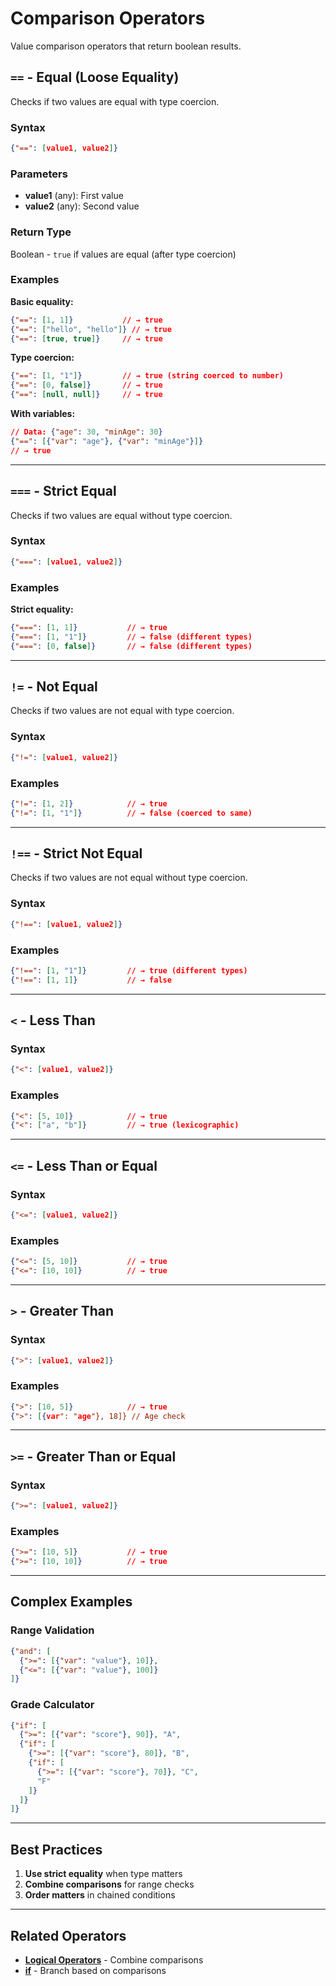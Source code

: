 # Comparison Operators

Value comparison operators that return boolean results.

## `==` - Equal (Loose Equality)

Checks if two values are equal with type coercion.

### Syntax
```json
{"==": [value1, value2]}
```

### Parameters
- **value1** (any): First value
- **value2** (any): Second value

### Return Type
Boolean - `true` if values are equal (after type coercion)

### Examples

**Basic equality:**
```json
{"==": [1, 1]}           // → true
{"==": ["hello", "hello"]} // → true
{"==": [true, true]}     // → true
```

**Type coercion:**
```json
{"==": [1, "1"]}         // → true (string coerced to number)
{"==": [0, false]}       // → true
{"==": [null, null]}     // → true
```

**With variables:**
```json
// Data: {"age": 30, "minAge": 30}
{"==": [{"var": "age"}, {"var": "minAge"}]}
// → true
```

---

## `===` - Strict Equal

Checks if two values are equal without type coercion.

### Syntax
```json
{"===": [value1, value2]}
```

### Examples

**Strict equality:**
```json
{"===": [1, 1]}           // → true
{"===": [1, "1"]}         // → false (different types)
{"===": [0, false]}       // → false (different types)
```

---

## `!=` - Not Equal

Checks if two values are not equal with type coercion.

### Syntax
```json
{"!=": [value1, value2]}
```

### Examples
```json
{"!=": [1, 2]}            // → true
{"!=": [1, "1"]}          // → false (coerced to same)
```

---

## `!==` - Strict Not Equal

Checks if two values are not equal without type coercion.

### Syntax
```json
{"!==": [value1, value2]}
```

### Examples
```json
{"!==": [1, "1"]}         // → true (different types)
{"!==": [1, 1]}           // → false
```

---

## `<` - Less Than

### Syntax
```json
{"<": [value1, value2]}
```

### Examples
```json
{"<": [5, 10]}            // → true
{"<": ["a", "b"]}         // → true (lexicographic)
```

---

## `<=` - Less Than or Equal

### Syntax
```json
{"<=": [value1, value2]}
```

### Examples
```json
{"<=": [5, 10]}           // → true
{"<=": [10, 10]}          // → true
```

---

## `>` - Greater Than

### Syntax
```json
{">": [value1, value2]}
```

### Examples
```json
{">": [10, 5]}            // → true
{">": [{var": "age"}, 18]} // Age check
```

---

## `>=` - Greater Than or Equal

### Syntax
```json
{">=": [value1, value2]}
```

### Examples
```json
{">=": [10, 5]}           // → true
{">=": [10, 10]}          // → true
```

---

## Complex Examples

### Range Validation
```json
{"and": [
  {">=": [{"var": "value"}, 10]},
  {"<=": [{"var": "value"}, 100]}
]}
```

### Grade Calculator
```json
{"if": [
  {">=": [{"var": "score"}, 90]}, "A",
  {"if": [
    {">=": [{"var": "score"}, 80]}, "B",
    {"if": [
      {">=": [{"var": "score"}, 70]}, "C",
      "F"
    ]}
  ]}
]}
```

---

## Best Practices

1. **Use strict equality** when type matters
2. **Combine comparisons** for range checks
3. **Order matters** in chained conditions

---

## Related Operators

- **[Logical Operators](operators-logical.md)** - Combine comparisons
- **[if](operators-logical.md#if)** - Branch based on comparisons
